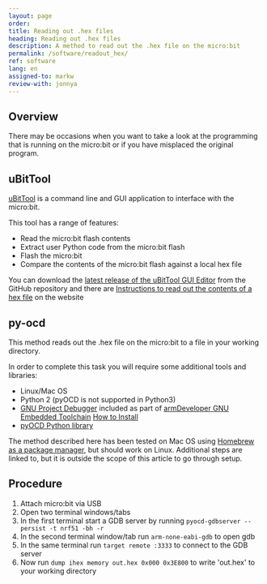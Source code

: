 ```yaml
---
layout: page
order:
title: Reading out .hex files
heading: Reading out .hex files
description: A method to read out the .hex file on the micro:bit
permalink: /software/readout_hex/
ref: software
lang: en
assigned-to: markw
review-with: jonnya
---
```



## Overview

There may be occasions when you want to take a look at the programming that is running on the micro:bit or if you have misplaced the original program. 

## uBitTool

[uBitTool](https://www.embeddedlog.com/ubittool/) is a command line and GUI application to interface with the micro:bit.

This tool has a range of features:

- Read the micro:bit flash contents
- Extract user Python code from the micro:bit flash
- Flash the micro:bit
- Compare the contents of the micro:bit flash against a local hex file

You can download the [latest release of the uBitTool GUI Editor](https://github.com/carlosperate/ubittool/releases/) from the GitHub repository and there are [Instructions to read out the contents of a hex file](https://www.embeddedlog.com/ubittool/usage.html) on the website


## py-ocd

This method reads out the .hex file on the micro:bit to a file in your working directory.

In order to complete this task you will require some additional tools and libraries:

  - Linux/Mac OS
  - Python 2 (pyOCD is not supported in Python3)
  - [GNU Project Debugger](https://www.gnu.org/software/gdb/) included as part of [armDeveloper GNU Embedded Toolchain](https://developer.arm.com/open-source/gnu-toolchain/gnu-rm/downloads) [How to Install](https://gnu-mcu-eclipse.github.io/toolchain/arm/install/)
  - [pyOCD Python library](https://github.com/mbedmicro/pyOCD)

The method described here has been tested on Mac OS  using [Homebrew as a package manager](https://brew.sh/), but should work on Linux. Additional steps are linked to, but it is outside the scope of this article to go through setup.

## Procedure

1. Attach micro:bit via USB
2. Open two terminal windows/tabs
3. In the first terminal start a GDB server by running ```pyocd-gdbserver --persist -t nrf51 -bh -r```
4. In the second terminal window/tab run ```arm-none-eabi-gdb``` to open gdb
5. In the same terminal run ```target remote :3333``` to connect to the GDB server
6. Now run ```dump ihex memory out.hex 0x000 0x3E800``` to write 'out.hex' to your working directory


